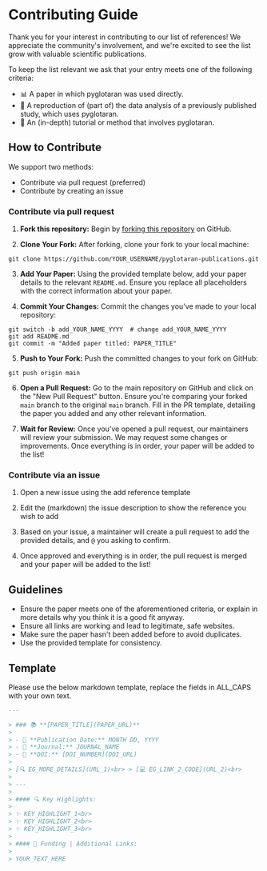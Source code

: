 # Contributing Guide

Thank you for your interest in contributing to our list of references! We appreciate the community's involvement, and we're excited to see the list grow with valuable scientific publications.

To keep the list relevant we ask that your entry meets one of the following criteria:

- 📊 A paper in which pyglotaran was used directly.
- 🔬 A reproduction of (part of) the data analysis of a previously published study, which uses pyglotaran.
- 📖 An (in-depth) tutorial or method that involves pyglotaran.

## How to Contribute

We support two methods:

- Contribute via pull request (preferred)
- Contribute by creating an issue

### Contribute via pull request

1. **Fork this repository:**
   Begin by [forking this repository](https://github.com/glotaran/pyglotaran-publications/fork) on GitHub.

2. **Clone Your Fork:**
   After forking, clone your fork to your local machine:

```shell
git clone https://github.com/YOUR_USERNAME/pyglotaran-publications.git
```

3. **Add Your Paper:**
   Using the provided template below, add your paper details to the relevant `README.md`. Ensure you replace all placeholders with the correct information about your paper.

4. **Commit Your Changes:**
   Commit the changes you've made to your local repository:

```shell
git switch -b add_YOUR_NAME_YYYY  # change add_YOUR_NAME_YYYY
git add README.md
git commit -m "Added paper titled: PAPER_TITLE"
```

5. **Push to Your Fork:**
   Push the committed changes to your fork on GitHub:

```shell
git push origin main
```

6. **Open a Pull Request:**
   Go to the main repository on GitHub and click on the "New Pull Request" button. Ensure you're comparing your forked `main` branch to the original `main` branch. Fill in the PR template, detailing the paper you added and any other relevant information.

7. **Wait for Review:**
   Once you've opened a pull request, our maintainers will review your submission. We may request some changes or improvements. Once everything is in order, your paper will be added to the list!

### Contribute via an issue

1. Open a new issue using the add reference template

2. Edit the (markdown) the issue description to show the reference you wish to add

3. Based on your issue, a maintainer will create a pull request to add the provided details, and `@` you asking to confirm.

4. Once approved and everything is in order, the pull request is merged and your paper will be added to the list!

## Guidelines

- Ensure the paper meets one of the aforementioned criteria, or explain in more details why you think it is a good fit anyway.
- Ensure all links are working and lead to legitimate, safe websites.
- Make sure the paper hasn't been added before to avoid duplicates.
- Use the provided template for consistency.

## Template

Please use the below markdown template, replace the fields in ALL_CAPS with your own text.

```md
---

> ### 📚 **[PAPER_TITLE](PAPER_URL)**
>
> - 📅 **Publication Date:** MONTH DD, YYYY
> - 📘 **Journal:** JOURNAL_NAME
> - 🔗 **DOI:** [DOI_NUMBER](DOI_URL)
>
> [🔍 EG_MORE_DETAILS](URL_1)<br> > [💻 EG_LINK_2_CODE](URL_2)<br>
>
> ---
>
> #### 🔍 Key Highlights:
>
> ✨ KEY_HIGHLIGHT_1<br>
> ✨ KEY_HIGHLIGHT_2<br>
> ✨ KEY_HIGHLIGHT_3<br>
>
> #### 🔗 Funding | Additional Links:
>
> YOUR_TEXT_HERE
```
